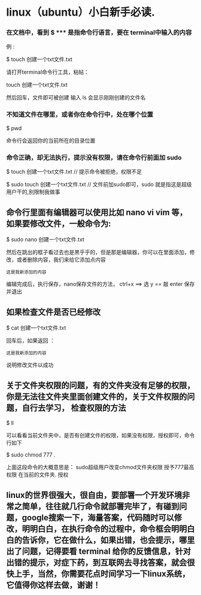 # linux（ubuntu）小白新手必读.

### 在文档中，看到 $ *** 是指命令行语言，要在 terminal中输入的内容

例 :

$ touch 创建一个txt文件.txt

请打开terminal命令行工具，粘帖：

touch 创建一个txt文件.txt

然后回车，文件即可被创建 输入 ls 会显示刚刚创建的文件名

### 不知道文件在哪里，或者你在命令行中，处在哪个位置

$ pwd 

命令行会返回你的当前所在的目录位置

### 命令正确，却无法执行，提示没有权限，请在命令行前面加 sudo

$ touch 创建一个txt文件.txt  // 提示命令被拒绝，权限不足

$ sudo touch 创建一个txt文件.txt  // 文件前加sudo即可，sudo 就是指这是超级用户干的,别限制我做事

## 命令行里面有编辑器可以使用比如 nano vi vim 等， 如果要修改文件，一般命令为:

$ sudo nano 创建一个txt文件.txt

然后在跳出的框子看过去也是黑乎乎的，但是那是编辑器，你可以在里面添加，修改，或者删除内容，我们来给它添加点内容

```
这是我新添加的内容

```

编辑完成后，执行保存，nano保存文件的方法， ctrl+x ==>  选 y == 敲 enter 保存并退出

## 如果检查文件是否已经修改

$ cat 创建一个txt文件.txt

回车后，如果返回 ：

```
这是我新添加的内容

```
说明修改文件以成功


## 关于文件夹权限的问题，有的文件夹没有足够的权限，你是无法往文件夹里面创建文件的，关于文件权限的问题，自行去学习， 检查权限的方法  

$ ll

可以看看当前文件夹中，是否有创建文件的权限，如果没有权限，授权即可，命令行如下

$ sudo chmod 777 .   

上面这段命令的大概意思是： sudo超级用户改变chmod文件夹权限 授予777最高权限 在当前的文件夹. 授权



## linux的世界很强大，很自由，要部署一个开发环境非常之简单，往往就几行命令就部署完毕了，有碰到问题，google搜索一下，海量答案，代码随时可以修改，明明白白，在执行命令的过程中，命令框会明明白白的告诉你，它在做什么，如果出错，也会提示，哪里出了问题，记得要看 terminal 给你的反馈信息，针对出错的提示，对症下药，到互联网去寻找答案，就会很快上手，当然，你需要花点时间学习一下linux系统，它值得你这样去做，谢谢！

